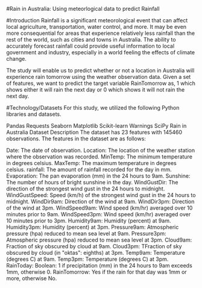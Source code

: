 #Rain in Australia: Using meteorlogical data to predict Rainfall

#Introduction
Rainfall is a significant meteorological event that can affect local agriculture, transportation, water control, and more. It may be even more consequential for areas that experience relatively less rainfall than the rest of the world, such as cities and towns in Australia. The ability to accurately forecast rainfall could provide useful information to local government and industry, especially in a world feeling the effects of climate change.

The study will enable us to predict whether or not a location in Australia will experience rain tomorrow using the weather observation data. Given a set of features, we want to predict the target variable RainTomorrow as, 1 which shows either it will rain the next day or 0 which shows it will not rain the next day.

#Technology/Datasets
For this study, we utilized the following Python libraries and datasets.

Pandas
Requests
Seaborn
Matplotlib
Scikit-learn
Warnings
SciPy
Rain in Australia
Dataset Description
The dataset has 23 features with 145460 observations. The features in the dataset are as follows:

Date: The date of observation.
Location: The location of the weather station where the observation was recorded.
MinTemp: The minimum temperature in degrees celsius.
MaxTemp: The maximum temperature in degrees celsius.
rainfall: The amount of rainfall recorded for the day in mm.
Evaporation: The pan evaporation (mm) in the 24 hours to 9am.
Sunshine: The number of hours of bright sunshine in the day.
WindGustDir: The direction of the strongest wind gust in the 24 hours to midnight.
WindGustSpeed: Speed (km/h) of the strongest wind gust in the 24 hours to midnight.
WindDir9am: Direction of the wind at 9am.
WindDir3pm: Direction of the wind at 3pm.
WindSpeed9am: Wind speed (km/hr) averaged over 10 minutes prior to 9am.
WindSpeed3pm: Wind speed (km/hr) averaged over 10 minutes prior to 3pm.
Humidity9am: Humidity (percent) at 9am.
Humidity3pm: Humidity (percent) at 3pm.
Pressure9am: Atmospheric pressure (hpa) reduced to mean sea level at 9am.
Pressure3pm: Atmospheric pressure (hpa) reduced to mean sea level at 3pm.
Cloud9am: Fraction of sky obscured by cloud at 9am.
Cloud3pm: TFraction of sky obscured by cloud (in "oktas": eighths) at 3pm.
Temp9am: Temperature (degrees C) at 9am.
Temp3pm: Temperature (degrees C) at 3pm.
RainToday: Boolean: 1 if precipitation (mm) in the 24 hours to 9am exceeds 1mm, otherwise 0.
RainTomorrow: Yes if the rain for that day was 1mm or more, otherwise No.
